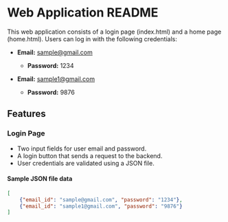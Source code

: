 # Web Application README

This web application consists of a login page (index.html) and a home page (home.html). Users can log in with the following credentials:

- **Email:** sample@gmail.com
  - **Password:** 1234

- **Email:** sample1@gmail.com
  - **Password:** 9876

## Features

### Login Page 

- Two input fields for user email and password.
- A login button that sends a request to the backend.
- User credentials are validated using a JSON file.

#### Sample JSON file data

```json
[
    {"email_id": "sample@gmail.com", "password": "1234"},
    {"email_id": "sample1@gmail.com", "password": "9876"}
]
